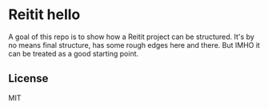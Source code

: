 # Reitit hello

A goal of this repo is to show how a Reitit project can be structured. It's by no means final structure, has some rough edges here and there. But IMHO it can be treated as a good starting point.

## License

MIT
